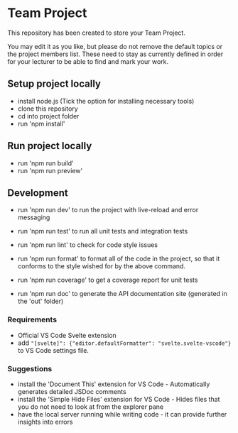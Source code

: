 # Team Project

This repository has been created to store your Team Project.

You may edit it as you like, but please do not remove the default topics or the project members list. These need to stay as currently defined in order for your lecturer to be able to find and mark your work.

## Setup project locally

- install node.js (Tick the option for installing necessary tools)
- clone this repository
- cd into project folder
- run 'npm install'

## Run project locally

- run 'npm run build'
- run 'npm run preview'

## Development

- run 'npm run dev' to run the project with live-reload and error messaging

- run 'npm run test' to run all unit tests and integration tests

- run 'npm run lint' to check for code style issues

- run 'npm run format' to format all of the code in the project, so that it conforms to the style wished for by the above command.

- run 'npm run coverage' to get a coverage report for unit tests

- run 'npm run doc' to generate the API documentation site (generated in the 'out' folder)

### Requirements

- Official VS Code Svelte extension
- add `"[svelte]": {"editor.defaultFormatter": "svelte.svelte-vscode"}` to VS Code settings file.

### Suggestions

- install the 'Document This' extension for VS Code - Automatically generates detailed JSDoc comments
- install the 'Simple Hide Files' extension for VS Code - Hides files that you do not need to look at from the explorer pane
- have the local server running while writing code - it can provide further insights into errors

